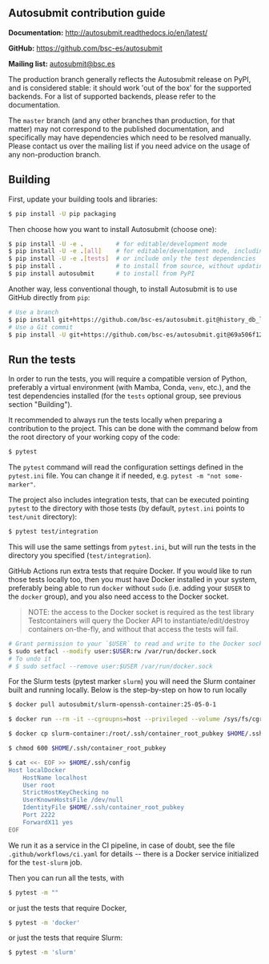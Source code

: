 ## Autosubmit contribution guide

**Documentation:** http://autosubmit.readthedocs.io/en/latest/

**GitHub:** https://github.com/bsc-es/autosubmit

**Mailing list:** autosubmit@bsc.es

The production branch generally reflects the Autosubmit release on PyPI,
and is considered stable: it should work 'out of the box' for the supported
backends. For a list of supported backends, please refer to the documentation.

The `master` branch (and any other branches than production, for that matter)
may not correspond to the published documentation, and specifically may have
dependencies which need to be resolved manually. Please contact us over the
mailing list if you need advice on the usage of any non-production branch.

## Building

First, update your building tools and libraries:

```bash
$ pip install -U pip packaging
```

Then choose how you want to install Autosubmit (choose one):

```bash
$ pip install -U -e .         # for editable/development mode
$ pip install -U -e .[all]    # for editable/development mode, including all dependencies
$ pip install -U -e .[tests]  # or include only the test dependencies
$ pip install .               # to install from source, without updating dependencies
$ pip install autosubmit      # to install from PyPI
```

Another way, less conventional though, to install Autosubmit is to use
GitHub directly from `pip`:

```bash
# Use a branch
$ pip install git+https://github.com/bsc-es/autosubmit.git@history_db_lint_fix
# Use a Git commit
$ pip install -U git+https://github.com/bsc-es/autosubmit.git@69a506f12c471b49fd021b3448b7d5bc215f1183
```

## Run the tests

In order to run the tests, you will require a compatible version of Python,
preferably a virtual environment (with Mamba, Conda, `venv`, etc.), and the
test dependencies installed (for the `tests` optional group, see previous
section "Building").

It recommended to always run the tests locally when preparing a contribution
to the project. This can be done with the command below from the root directory
of your working copy of the code:

```bash
$ pytest
```

The `pytest` command will read the configuration settings defined in the
`pytest.ini` file. You can change it if needed, e.g. `pytest -m "not some-marker"`.

The project also includes integration tests, that can be executed pointing
`pytest` to the directory with those tests (by default, `pytest.ini` points to
`test/unit` directory):

```bash
$ pytest test/integration
```

This will use the same settings from `pytest.ini`, but will run the tests in
the directory you specified (`test/integration`).

GitHub Actions run extra tests that require Docker. If you would like to run
those tests locally too, then you must have Docker installed in your system,
preferably being able to run `docker` without `sudo` (i.e. adding your `$USER`
to the `docker` group), and you also need access to the Docker socket.

> NOTE: the access to the Docker socket is required as the test library
>       Testcontainers will query the Docker API to instantiate/edit/destroy
>       containers on-the-fly, and without that access the tests will fail.

```bash
# Grant permission to your `$USER` to read and write to the Docker socket
$ sudo setfacl --modify user:$USER:rw /var/run/docker.sock
# To undo it
# $ sudo setfacl --remove user:$USER /var/run/docker.sock
```

For the Slurm tests (pytest marker `slurm`) you will need the Slurm container
built and running locally. Below is the step-by-step on how to run locally

```bash
$ docker pull autosubmit/slurm-openssh-container:25-05-0-1
```

```bash
$ docker run --rm -it --cgroupns=host --privileged --volume /sys/fs/cgroup:/sys/fs/cgroup:rw --hostname slurmctld --name slurm-container -p 2222:2222 autosubmit/slurm-openssh-container:25-05-0-1
```

```bash
$ docker cp slurm-container:/root/.ssh/container_root_pubkey $HOME/.ssh/container_root_pubkey || echo "Failed to docker cp SSH key"
```

```bash
$ chmod 600 $HOME/.ssh/container_root_pubkey
```

```bash
$ cat <<- EOF >> $HOME/.ssh/config
Host localDocker
    HostName localhost
    User root
    StrictHostKeyChecking no
    UserKnownHostsFile /dev/null
    IdentityFile $HOME/.ssh/container_root_pubkey
    Port 2222
    ForwardX11 yes
EOF
```

We run it as a service in the CI pipeline, in case of doubt, see the
file `.github/workflows/ci.yaml` for details -- there is a Docker service initialized
for the `test-slurm` job.

Then you can run all the tests, with

```bash
$ pytest -m ""
```

or just the tests that require Docker,

```bash
$ pytest -m 'docker'
```

or just the tests that require Slurm:

```bash
$ pytest -m 'slurm'
```
